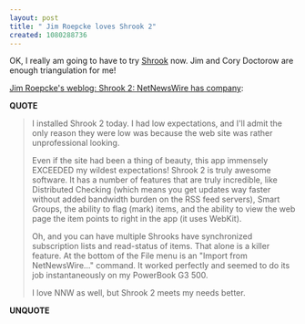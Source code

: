 ```yaml
---
layout: post
title: " Jim Roepcke loves Shrook 2"
created: 1080288736
---
```

OK, I really am going to have to try <a href="http://www.fondantfancies.com/shrook/">Shrook</a> now.  Jim and Cory Doctorow are enough triangulation for me!

<a href="http://jim.roepcke.com/6804">Jim Roepcke's weblog: Shrook 2: NetNewsWire has company</a>:
<p><strong>QUOTE</strong></p><blockquote> I installed Shrook 2 today. I had low expectations, and I'll admit the only reason they were low was because the web site was rather unprofessional looking.

Even if the site had been a thing of beauty, this app immensely EXCEEDED my wildest expectations! Shrook 2 is truly awesome software. It has a number of features that are truly incredible, like Distributed Checking (which means you get updates way faster without added bandwidth burden on the RSS feed servers), Smart Groups, the ability to flag (mark) items, and the ability to view the web page the item points to right in the app (it uses WebKit).

Oh, and you can have multiple Shrooks have synchronized subscription lists and read-status of items. That alone is a killer feature. At the bottom of the File menu is an "Import from NetNewsWire..." command. It worked perfectly and seemed to do its job instantaneously on my PowerBook G3 500.

I love NNW as well, but Shrook 2 meets my needs better.</blockquote><p><strong>UNQUOTE</strong></p>

